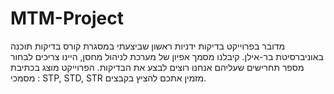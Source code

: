 # MTM-Project
מדובר בפרוייקט בדיקות ידניות ראשון שביצעתי במסגרת קורס בדיקות תוכנה באוניברסיטת בר-אילן.
קיבלנו מסמך אפיון של מערכת לניהול מחסן, 
היינו צריכים לבחור מספר תחרישים שעליהם אנחנו רוצים לבצע את הבדיקות.
הפרוייקט מוצג בכתיבת מסמכי : STP, STD, STR 
מזמין אתכם להציץ בקבצים. 
